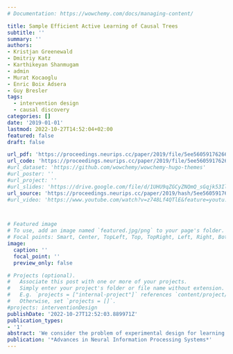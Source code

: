 ```yaml
---
# Documentation: https://wowchemy.com/docs/managing-content/

title: Sample Efficient Active Learning of Causal Trees
subtitle: ''
summary: ''
authors:
- Kristjan Greenewald
- Dmitriy Katz
- Karthikeyan Shanmugam
- admin
- Murat Kocaoglu
- Enric Boix Adsera
- Guy Bresler
tags: 
  - intervention design
  - causal discovery
categories: []
date: '2019-01-01'
lastmod: 2022-10-27T14:52:04+02:00
featured: false
draft: false

url_pdf: 'https://proceedings.neurips.cc/paper/2019/file/5ee5605917626676f6a285fa4c10f7b0-Paper.pdf'
url_code: 'https://proceedings.neurips.cc/paper/2019/file/5ee5605917626676f6a285fa4c10f7b0-Supplemental.zip'
#url_dataset: 'https://github.com/wowchemy/wowchemy-hugo-themes'
#url_poster: ''
#url_project: ''
#url_slides: 'https://drive.google.com/file/d/1UHU9qZGCyZNQmQ_sGqjk53Il9w9PhZNx/view'
url_source: 'https://proceedings.neurips.cc/paper/2019/hash/5ee5605917626676f6a285fa4c10f7b0-Abstract.html'
#url_video: 'https://www.youtube.com/watch?v=z748Lf4QTlE&feature=youtu.be'



# Featured image
# To use, add an image named `featured.jpg/png` to your page's folder.
# Focal points: Smart, Center, TopLeft, Top, TopRight, Left, Right, BottomLeft, Bottom, BottomRight.
image:
  caption: ''
  focal_point: ''
  preview_only: false

# Projects (optional).
#   Associate this post with one or more of your projects.
#   Simply enter your project's folder or file name without extension.
#   E.g. `projects = ["internal-project"]` references `content/project/deep-learning/index.md`.
#   Otherwise, set `projects = []`.
#projects: interventionDesign
publishDate: '2022-10-27T12:52:03.889971Z'
publication_types:
- '1'
abstract: 'We consider the problem of experimental design for learning causal graphs that have a tree structure. We propose an adaptive framework that determines the next intervention based on a Bayesian prior updated with the outcomes of previous experiments, focusing on the setting where observational data is cheap (assumed infinite) and interventional data is expensive. While information greedy approaches are popular in active learning, we show that in this setting they can be exponentially suboptimal (in the number of interventions required), and instead propose an algorithm that exploits graph structure in the form of a centrality measure. If infinite interventional data is available, we show that the algorithm requires a number of interventions less than or equal to a factor of 2 times the minimum achievable number. We show that the algorithm and the associated theory can be adapted to the setting where each performed intervention yields finitely many samples. Several extensions are also presented, to the case where a specified set of nodes cannot be intervened on, to the case where K interventions are scheduled at once, and to the fully adaptive case where each experiment yields only one sample. In the case of finite interventional data, through simulated experiments we show that our algorithms outperform different adaptive baseline algorithms.'
publication: '*Advances in Neural Information Processing Systems*'
---
```

